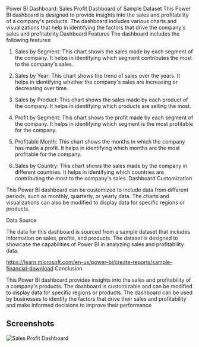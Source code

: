 Power BI Dashboard: Sales Profit Dashboard of Sample Dataset
This Power BI dashboard is designed to provide insights into the sales and profitability of a company's products. The dashboard includes various charts and visualizations that help in identifying the factors that drive the company's sales and profitability.Dashboard Features
The dashboard includes the following features:

1. Sales by Segment: This chart shows the sales made by each segment of the company. It helps in identifying which segment contributes the most to the company's sales.

2. Sales by Year: This chart shows the trend of sales over the years. It helps in identifying whether the company's sales are increasing or decreasing over time.

3. Sales by Product: This chart shows the sales made by each product of the company. It helps in identifying which products are selling the most.

4. Profit by Segment: This chart shows the profit made by each segment of the company. It helps in identifying which segment is the most profitable for the company.

5. Profitable Month: This chart shows the months in which the company has made a profit. It helps in identifying which months are the most profitable for the company.

6. Sales by Country: This chart shows the sales made by the company in different countries. It helps in identifying which countries are contributing the most to the company's sales.
Dashboard Customization

This Power BI dashboard can be customized to include data from different periods, such as monthly, quarterly, or yearly data. The charts and visualizations can also be modified to display data for specific regions or products.

Data Source

The data for this dashboard is sourced from a sample dataset that includes information on sales, profits, and products. The dataset is designed to showcase the capabilities of Power BI in analyzing sales and profitability data.

https://learn.microsoft.com/en-us/power-bi/create-reports/sample-financial-download
Conclusion

This Power BI dashboard provides insights into the sales and profitability of a company's products. The dashboard is customizable and can be modified to display data for specific regions or products. The dashboard can be used by businesses to identify the factors that drive their sales and profitability and make informed decisions to improve their performance
## Screenshots



![Sales Profit Dashboard](https://imgur.com/a/VIaHGWR)
